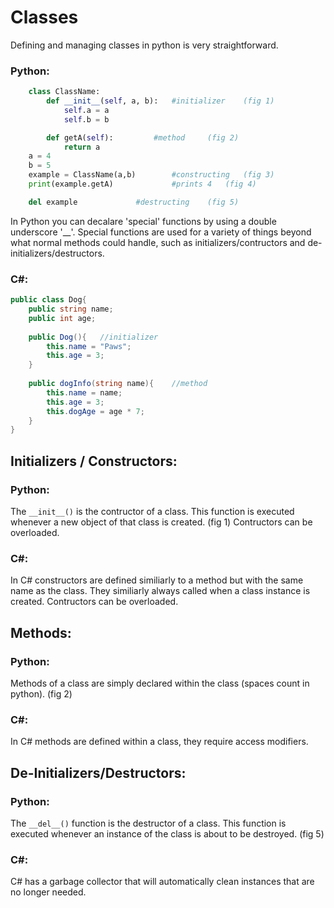 # Classes

Defining and managing classes in python is very straightforward.
### Python:

```python
	class ClassName:
		def __init__(self, a, b):	#initializer	(fig 1)
			self.a = a
			self.b = b

		def getA(self):			#method		(fig 2)
			return a
	a = 4
	b = 5
	example = ClassName(a,b)		#constructing 	(fig 3)
	print(example.getA) 			#prints 4	(fig 4)

	del example				#destructing	(fig 5)
```
In Python you can decalare 'special' functions by using a double underscore '__'. Special functions are used for a variety of things beyond what normal methods could handle, such as initializers/contructors and de-initializers/destructors.
### C#:

```C#
public class Dog{
    public string name;
    public int age;
    
    public Dog(){	//initializer
        this.name = "Paws";
        this.age = 3;
    }
    
    public dogInfo(string name){	//method
        this.name = name;
        this.age = 3;
		this.dogAge = age * 7;
    }
}
```



## Initializers / Constructors:

### Python:
The `__init__()` is the contructor of a class. This function is executed whenever a new object of that class is created. (fig 1) Contructors can be overloaded.

### C#:
In C# constructors are defined similiarly to a method but with the same name as the class. They similiarly always called when a class instance is created. Contructors can be overloaded.

## Methods: 

### Python:
Methods of a class are simply declared within the class (spaces count in python). (fig 2)
### C#:
In C# methods are defined within a class, they require access modifiers.

## De-Initializers/Destructors:

### Python:
The `__del__()` function is the destructor of a class. This function is executed whenever an instance of the class is about to be destroyed. (fig 5)
### C#:

C# has a garbage collector that will automatically clean instances that are no longer needed.

